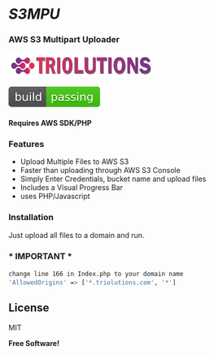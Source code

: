 # *S3MPU* 
### AWS S3 Multipart Uploader

<img src="/img/logo-trio.png" width="280" height="50" />


![](/img/passing.svg)




#### Requires AWS SDK/PHP



### Features
  - Upload Multiple Files to AWS S3
  - Faster than uploading through AWS S3 Console
  - Simply Enter Credentials, bucket name and upload files
  - Includes a Visual Progress Bar 
  - uses PHP/Javascript



### Installation

Just upload all files to a domain and run.



### * IMPORTANT *
```sh
change line 166 in Index.php to your domain name
'AllowedOrigins' => ['*.triolutions.com', '*']
```



License
----

MIT


**Free Software!**
